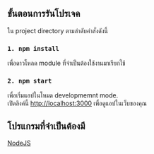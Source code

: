 ## ขั้นตอนการรันโปรเจค

ใน project directory ตามลำดับคำสั่งดังนี้

### `1. npm install`

เพื่อดาวโหลด module ที่จำเป็นต้องใช้งานมาเรียกใช้

### `2. npm start`

เพื่อเริ่มแอปในโหมด developmemnt mode.<br />
เปิดลิงค์นี้ [http://localhost:3000](http://localhost:3000) เพื่อดูแอปในเว็บของคุณ

## โปรแกรมที่จำเป็นต้องมี

[NodeJS](https://nodejs.org/)
